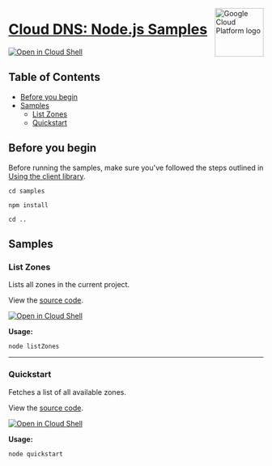 [//]: # "This README.md file is auto-generated, all changes to this file will be lost."
[//]: # "To regenerate it, use `python -m synthtool`."
<img src="https://avatars2.githubusercontent.com/u/2810941?v=3&s=96" alt="Google Cloud Platform logo" title="Google Cloud Platform" align="right" height="96" width="96"/>

# [Cloud DNS: Node.js Samples](https://github.com/googleapis/nodejs-dns)

[![Open in Cloud Shell][shell_img]][shell_link]



## Table of Contents

* [Before you begin](#before-you-begin)
* [Samples](#samples)
  * [List Zones](#list-zones)
  * [Quickstart](#quickstart)

## Before you begin

Before running the samples, make sure you've followed the steps outlined in
[Using the client library](https://github.com/googleapis/nodejs-dns#using-the-client-library).

`cd samples`

`npm install`

`cd ..`

## Samples



### List Zones

Lists all zones in the current project.

View the [source code](https://github.com/googleapis/nodejs-dns/blob/main/samples/listZones.js).

[![Open in Cloud Shell][shell_img]](https://console.cloud.google.com/cloudshell/open?git_repo=https://github.com/googleapis/nodejs-dns&page=editor&open_in_editor=samples/listZones.js,samples/README.md)

__Usage:__


`node listZones`


-----




### Quickstart

Fetches a list of all available zones.

View the [source code](https://github.com/googleapis/nodejs-dns/blob/main/samples/quickstart.js).

[![Open in Cloud Shell][shell_img]](https://console.cloud.google.com/cloudshell/open?git_repo=https://github.com/googleapis/nodejs-dns&page=editor&open_in_editor=samples/quickstart.js,samples/README.md)

__Usage:__


`node quickstart`






[shell_img]: https://gstatic.com/cloudssh/images/open-btn.png
[shell_link]: https://console.cloud.google.com/cloudshell/open?git_repo=https://github.com/googleapis/nodejs-dns&page=editor&open_in_editor=samples/README.md
[product-docs]: https://cloud.google.com/dns
